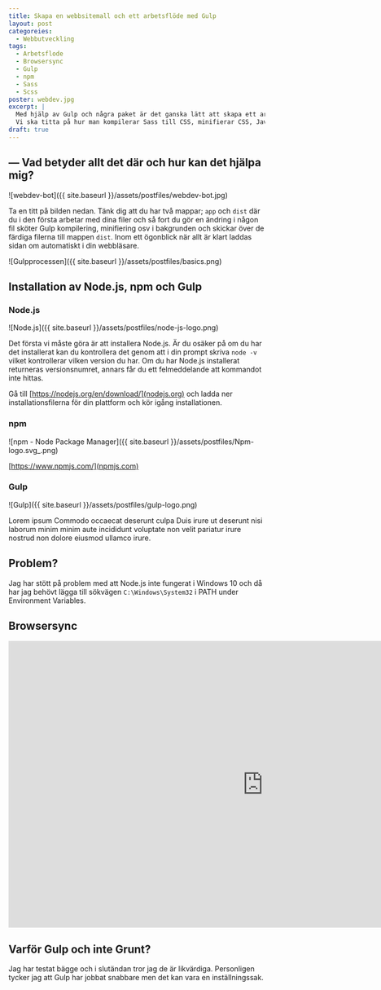 ```yaml
---
title: Skapa en webbsitemall och ett arbetsflöde med Gulp
layout: post
categoreies:
  - Webbutveckling
tags:
  - Arbetsflode
  - Browsersync
  - Gulp
  - npm
  - Sass
  - Scss
poster: webdev.jpg
excerpt: |
  Med hjälp av Gulp och några paket är det ganska lätt att skapa ett arbetsflöde där innehållet automatiskt kompileras, minifieras, slås ihop, optimeras och kopieras till en mapp som du snabbt kan lägga ut på nätet.<br />
  Vi ska titta på hur man kompilerar Sass till CSS, minifierar CSS, Javascript och HTML, slår ihop CSS- och Javascriptfiler och hur man optimerar bilder.
draft: true
---
```

## — Vad betyder allt det där och hur kan det hjälpa mig?

![webdev-bot]({{ site.baseurl }}/assets/postfiles/webdev-bot.jpg)

Ta en titt på bilden nedan. Tänk dig att du har två mappar; `app` och `dist` där du i den första arbetar med dina filer och så fort du gör en ändring i någon fil sköter Gulp kompilering, minifiering osv i bakgrunden och skickar över de färdiga filerna till mappen `dist`. Inom ett ögonblick när allt är klart laddas sidan om automatiskt i din webbläsare.

![Gulpprocessen]({{ site.baseurl }}/assets/postfiles/basics.png)

## Installation av Node.js, npm och Gulp

### Node.js

![Node.js]({{ site.baseurl }}/assets/postfiles/node-js-logo.png)

Det första vi måste göra är att installera Node.js. Är du osäker på om du har det installerat kan du kontrollera det genom att i din prompt skriva `node -v` vilket kontrollerar vilken version du har. Om du har Node.js installerat returneras versionsnumret, annars får du ett felmeddelande att kommandot inte hittas.

Gå till [https://nodejs.org/en/download/](nodejs.org) och ladda ner installationsfilerna för din plattform och kör igång installationen.

### npm

![npm - Node Package Manager]({{ site.baseurl }}/assets/postfiles/Npm-logo.svg_.png)

[https://www.npmjs.com/](npmjs.com)

### Gulp

![Gulp]({{ site.baseurl }}/assets/postfiles/gulp-logo.png)

Lorem ipsum Commodo occaecat deserunt culpa Duis irure ut deserunt nisi laborum minim minim aute incididunt voluptate non velit pariatur irure nostrud non dolore eiusmod ullamco irure.

## Problem?

Jag har stött på problem med att Node.js inte fungerat i Windows 10 och då har jag behövt lägga till sökvägen `C:\Windows\System32` i PATH under Environment Variables.

## Browsersync

<iframe src="https://www.youtube.com/embed/Ig8kOytR-ek" width="1000" height="563" frameborder="0" allowfullscreen="allowfullscreen"></iframe>

## Varför Gulp och inte Grunt?

Jag har testat bägge och i slutändan tror jag de är likvärdiga. Personligen tycker jag att Gulp har jobbat snabbare men det kan vara en inställningssak.
